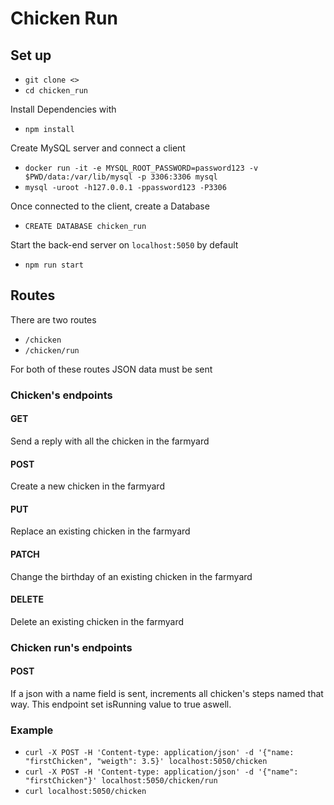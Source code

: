 # Chicken Run
## Set up
* `git clone <>`
* `cd chicken_run`

Install Dependencies with
* `npm install`

Create MySQL server and connect a client
* `docker run -it -e MYSQL_ROOT_PASSWORD=password123 -v $PWD/data:/var/lib/mysql -p 3306:3306 mysql
`
* `mysql -uroot -h127.0.0.1 -ppassword123 -P3306`

Once connected to the client, create a Database
* `CREATE DATABASE chicken_run`

Start the back-end server on `localhost:5050` by default
* `npm run start`

## Routes

There are two routes
* `/chicken`
* `/chicken/run`

For both of these routes JSON data must be sent

### Chicken's endpoints

#### GET  
Send a reply with all the chicken in the farmyard 
#### POST
Create a new chicken in the farmyard
#### PUT
Replace an existing chicken in the farmyard 
#### PATCH
Change the birthday of an existing chicken in the farmyard
#### DELETE
Delete an existing chicken in the farmyard

### Chicken run's endpoints

#### POST
If a json with a name field is sent, increments all chicken's steps named that way.
This endpoint set isRunning value to true aswell.

### Example
* `curl -X POST -H 'Content-type: application/json' -d '{"name: "firstChicken", "weigth": 3.5}' localhost:5050/chicken`
* `curl -X POST -H 'Content-type: application/json' -d '{"name": "firstChicken"}' localhost:5050/chicken/run`
* `curl localhost:5050/chicken`